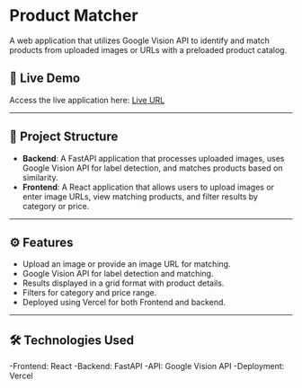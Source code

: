 # Product Matcher

A web application that utilizes Google Vision API to identify and match products from uploaded images or URLs with a preloaded product catalog.

## 🚀 Live Demo
Access the live application here: [Live URL](https://product-matcher-frontend.vercel.app/)

---

## 📂 Project Structure
- **Backend**: A FastAPI application that processes uploaded images, uses Google Vision API for label detection, and matches products based on similarity.
- **Frontend**: A React application that allows users to upload images or enter image URLs, view matching products, and filter results by category or price.

---

## ⚙️ Features
- Upload an image or provide an image URL for matching.
- Google Vision API for label detection and matching.
- Results displayed in a grid format with product details.
- Filters for category and price range.
- Deployed using Vercel for both Frontend and backend.

---
## 🛠️ Technologies Used
-Frontend: React
-Backend: FastAPI
-API: Google Vision API
-Deployment: Vercel

